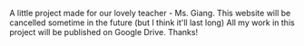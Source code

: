 A little project made for our lovely teacher - Ms. Giang. 
This website will be cancelled sometime in the future (but I think it'll last long)
All my work in this project will be published on Google Drive.
Thanks!
